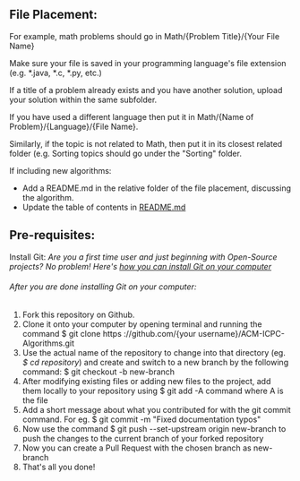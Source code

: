 ## File Placement: 

For example, math problems should go in Math/{Problem Title}/{Your File Name}

Make sure your file is saved in your programming language's file extension (e.g. *.java, *.c, *.py, etc.) 

If a title of a problem already exists and you have another solution, upload your solution within the same subfolder.

If you have used a different language then put it in Math/{Name of Problem}/{Language}/{File Name}. 

Similarly, if the topic is not related to Math, then put it in its closest related folder (e.g. Sorting topics should go under the "Sorting" folder.   


If including new algorithms: 
* Add a README.md in the relative folder of the file placement, discussing the algorithm. 
* Update the table of contents in [README.md](https://github.com/matthewsamuel95/ACM-ICPC-Algorithms/blob/master/README.md)


## Pre-requisites:
Install Git: 
*Are you a first time user and just beginning with Open-Source projects? No problem! Here's [how you can install Git on your computer](https://www.digitalocean.com/community/tutorials/how-to-contribute-to-open-source-getting-started-with-git)*
###### After you are done installing Git on your computer:
1. Fork this repository on Github.
2. Clone it onto your computer by opening terminal and running the command $ git clone https ://github.com/{your username}/ACM-ICPC-Algorithms.git
3. Use the actual name of the repository to change into that directory (eg. *$ cd repository*) and create and switch to a new branch by the following command: $ git checkout -b new-branch
4. After modifying existing files or adding new files to the project, add them locally to your repository using $ git add -A command where A is the file
5. Add a short message about what you contributed for with the git commit command. For eg. $ git commit -m "Fixed documentation typos"
6. Now use the command $ git push --set-upstream origin new-branch to push the changes to the current branch of your forked repository
7. Now you can create a Pull Request with the chosen branch as new-branch
8. That's all you done!
